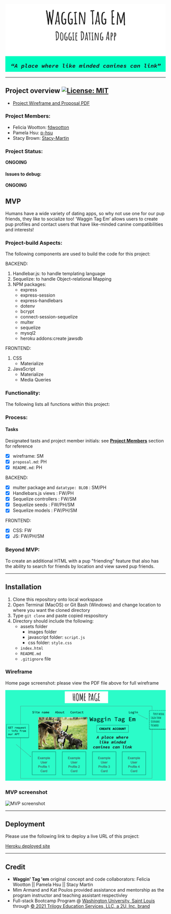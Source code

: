 
![app banner](./assets/images/app-banner.png)
****

## Project overview [![License: MIT](https://img.shields.io/badge/License-MIT-yellow.svg)](https://opensource.org/licenses/MIT)

- [Project Wireframe and Proposal PDF](./assets/wireframe.pdf) 

### Project Members:

* Felicia Wootton: [fdwootton](https://github.com/fdwootton)
* Pamela Hsu: [p-hsu](https://github.com/p-hsu)
* Stacy Brown: [Stacy-Martin](https://github.com/Stacy-Martin)

### Project Status:

**ONGOING**

#### Issues to debug:

**ONGOING**

## MVP

Humans have a wide variety of dating apps, so why not use one for our pup friends, they like to socialize too!  ‘Waggin Tag Em’ allows users to create pup profiles and contact users that have like-minded canine compatibilities and interests! 

### Project-build Aspects:

The following components are used to build the code for this project:

BACKEND: 
1. Handlebar.js: to handle templating language
2. Sequelize: to handle Object-relational Mapping
3. NPM packages:
    - express
    - express-session
    - express-handlebars
    - dotenv
    - bcrypt
    - connect-session-sequelize
    - multer
    - sequelize
    - mysql2
    - heroku addons:create jawsdb

FRONTEND:
1. CSS
    - Materialize
2. JavaScript
    - Materialize
    - Media Queries

### Functionality:

The following lists all functions within this project:

### Process:

#### Tasks

Designated tasts and project member initials: see [**Project Members**](#project-members) section for reference
* [x] wireframe: SM
* [x] `proposal.md`: PH
* [x] `README.md`: PH

BACKEND:
* [x] multer package and `datatype: BLOB` : SM/PH
* [x] Handlebars.js views : FW/PH
* [x] Sequelize controllers : FW/SM
* [x] Sequelize seeds : FW/PH/SM
* [x] Sequelize models : FW/PH/SM

FRONTEND:
* [x] CSS: FW
* [x] JS: FW/PH/SM

### Beyond MVP:

To create an additional HTML with a pup "friending" feature that also has the ability to search for friends by location and view saved pup friends.
****

## Installation

1. Clone this repository onto local workspace
2. Open Terminal (MacOS) or Git Bash (Windows) and change location to where you want the cloned directory
3. Type `git clone` and paste copied respository
4. Directory should include the following:
    * assets folder
        - images folder
        - javascript folder: `script.js`
        - css folder: `style.css`
    * `index.html`
    * `README.md`
    * `.gitignore` file

### Wireframe
Home page screenshot: please view the PDF file above for full wireframe

![homepage wireframe](./assets/images/homepage.png)

### MVP screenshot

![MVP screenshot](XXXXXXXXXXXXX)

****

## Deployment

Please use the following link to deploy a live URL of this project:

[Heroku deployed site](https://afternoon-waters-57666.herokuapp.com/)


****

## Credit

* **Waggin' Tag 'em** original concept and code collaborators:  Felicia Wootton || Pamela Hsu || Stacy Martin
* Mim Armand and Kat Poulos provided assistance and mentorship as the program instructor and teaching assistant respectivley
* Full-stack Bootcamp Program @ [Washington University, Saint Louis](https://bootcamp.tlcenter.wustl.edu/) through [© 2021 Trilogy Education Services, LLC, a 2U, Inc. brand](https://www.trilogyed.com/)






